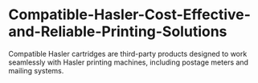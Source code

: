 # Compatible-Hasler-Cost-Effective-and-Reliable-Printing-Solutions
Compatible Hasler cartridges are third-party products designed to work seamlessly with Hasler printing machines, including postage meters and mailing systems. 
